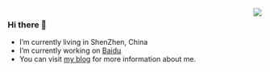 <img align="right" src="https://github-readme-stats.vercel.app/api?username=ikingye&show_icons=true&icon_color=805AD5&text_color=718096&bg_color=ffffff&hide_title=true"/>

### Hi there 👋

- I’m currently living in ShenZhen, China
- I’m currently working on [Baidu](https://talent.baidu.com)
- You can visit [my blog](https://kingye.me) for more information about me.
